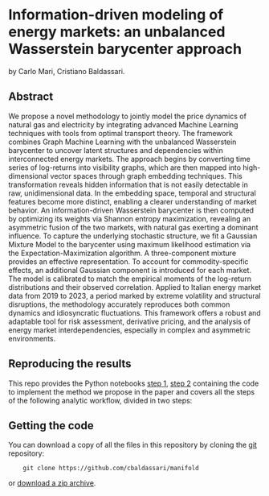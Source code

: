 # Information-driven modeling of energy markets: an unbalanced Wasserstein barycenter approach

by
Carlo Mari, 
Cristiano Baldassari.


## Abstract

We propose a novel methodology to jointly model the price dynamics of natural gas and electricity by integrating advanced Machine Learning techniques with tools from optimal transport theory. The framework combines Graph Machine Learning with the unbalanced Wasserstein barycenter to uncover latent structures and dependencies within interconnected energy markets. The approach begins by converting time series of log-returns into visibility graphs, which are then mapped into high-dimensional vector spaces through graph embedding techniques. This transformation reveals hidden information that is not easily detectable in raw, unidimensional data. In the embedding space, temporal and structural features become more distinct, enabling a clearer understanding of market behavior. An information-driven Wasserstein barycenter is then computed by optimizing its weights via Shannon entropy maximization, revealing an asymmetric fusion of the two markets, with natural gas exerting a dominant influence. To capture the underlying stochastic structure, we fit a Gaussian Mixture Model to the barycenter using maximum likelihood estimation via the Expectation-Maximization algorithm. A three-component mixture provides an effective representation. To account for commodity-specific effects, an additional Gaussian component is introduced for each market. The model is calibrated to match the empirical moments of the log-return distributions and their observed correlation. Applied to Italian energy market data from 2019 to 2023, a period marked by extreme volatility and structural disruptions, the methodology accurately reproduces both common dynamics and idiosyncratic fluctuations. This framework offers a robust and adaptable tool for risk assessment, derivative pricing, and the analysis of energy market interdependencies, especially in complex and asymmetric environments.

## Reproducing the results

This repo provides the Python notebooks [step 1](), [step 2]() containing the code to implement the method we propose in the paper and covers all the steps of the following analytic workflow, divided in two steps:





## Getting the code
You can download a copy of all the files in this repository by cloning the
[git](https://github.com/cbaldassari/manifold) repository:
```
    git clone https://github.com/cbaldassari/manifold
```
or [download a zip archive](https://github.com/cbaldassari/manifold/archive/refs/heads/main.zip).
